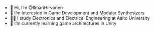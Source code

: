 - 👋 Hi, I’m @IlmariHirvonen
- 👀 I’m interested in Game Development and Modular Synthesizers 
- 👨‍🎓 I study Electronics and Electrical Engineering at Aalto University
- 🌱 I’m currently learning game architectures in Unity
<!---
- 💞️ I’m looking to collaborate on nothing :)
- 📫 How to reach me ...
--->

<!---
IlmariHirvonen/IlmariHirvonen is a ✨ special ✨ repository because its `README.md` (this file) appears on your GitHub profile.
You can click the Preview link to take a look at your changes.
--->
